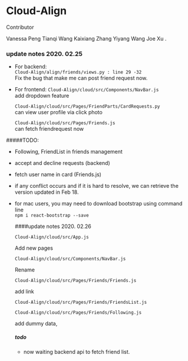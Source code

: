 # Cloud-Align

Contributor 

Vanessa Peng
Tianqi Wang
Kaixiang Zhang
Yiyang Wang
Joe Xu .



### update notes 2020. 02.25

* For backend: </br>
`Cloud-Align/align/friends/views.py : line 29 -32` </br>
Fix the bug that make me can post friend request now.

* For frontend:
  `Cloud-Align/cloud/src/Components/NavBar.js` </br>
  add dropdown feature </br>

  `Cloud-Align/cloud/src/Pages/FriendParts/CardRequests.py` </br>
  can view user profile via click photo
  </br>

  `Cloud-Align/cloud/src/Pages/Friends.js` </br>
  can fetch friendrequest now

 #####TODO:

* Following, FriendList in friends management

* accept and decline requests (backend)

* fetch user name in card  (Friends.js)

* if any conflict occurs and if it is hard to resolve, we can retrieve the version updated in Feb 18.

* for mac users, you may need to download bootstrap using command line </br>
  `npm i react-bootstrap --save`
  </br>

  ####update notes 2020. 02.26

  `Cloud-Align/cloud/src/App.js`

  Add new pages

  `Cloud-Align/cloud/src/Components/NavBar.js` </br>

  Rename

  `Cloud-Align/cloud/src/Pages/Friends/Friends.js`

  add link

  `Cloud-Align/cloud/src/Pages/Friends/FriendsList.js`</br>

  `Cloud-Align/cloud/src/Pages/Friends/Following.js`</br>

  add dummy data, 

  ##### todo

  * now waiting backend api to fetch friend list.

  

  
